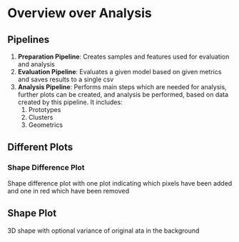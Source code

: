 # Overview over Analysis

## Pipelines

1. **Preparation Pipeline**: Creates samples and features used for evaluation and analysis
2. **Evaluation Pipeline**: Evaluates a given model based on given metrics and saves results to a single csv
3. **Analysis Pipeline**: Performs main steps which are needed for analysis, further plots can be created, and analysis be performed, based on data created by this pipeline. It includes:
   1. Prototypes
   2. Clusters 
   3. Geometrics

## Different Plots

### Shape Difference Plot
Shape difference plot with one plot indicating which pixels have been added and one in red which have been removed

## Shape Plot
3D shape with optional variance of original ata in the background
